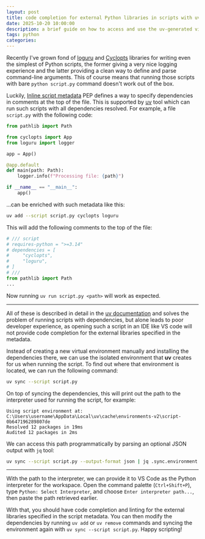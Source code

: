 ```yaml
---
layout: post
title: code completion for external Python libraries in scripts with uv
date: 2025-10-20 10:00:00
description: a brief guide on how to access and use the uv-generated virtual environment in your IDE for code completion
tags: python
categories:
---
```


Recently I've grown fond of [loguru](https://github.com/Delgan/loguru) and [Cyclopts](https://cyclopts.readthedocs.io/en/latest/) libraries for writing even the simplest of Python scripts, the former giving a very nice logging experience and the latter providing a clean way to define and parse command-line arguments. This of course means that running those scripts with bare `python script.py` command doesn't work out of the box.

Luckily, [Inline script metadata](https://peps.python.org/pep-0723/) PEP defines a way to specify dependencies in comments at the top of the file. This is supported by [uv](https://docs.astral.sh/uv/) tool which can run such scripts with all dependencies resolved. For example, a file `script.py` with the following code:

```python
from pathlib import Path

from cyclopts import App
from loguru import logger

app = App()

@app.default
def main(path: Path):
    logger.info(f"Processing file: {path}")

if __name__ == "__main__":
    app()
```

...can be enriched with such metadata like this:

```sh
uv add --script script.py cyclopts loguru
```

This will add the following comments to the top of the file:

```python
# /// script
# requires-python = ">=3.14"
# dependencies = [
#     "cyclopts",
#     "loguru",
# ]
# ///
from pathlib import Path
...
```

Now running `uv run script.py <path>` will work as expected.

***

All of these is described in detail in the [uv documentation](https://docs.astral.sh/uv/guides/scripts/) and solves the problem of running scripts with dependencies, but alone leads to poor developer experience, as opening such a script in an IDE like VS code will not provide code completion for the external libraries specified in the metadata.

Instead of creating a new virtual environment manually and installing the dependencies there, we can use the isolated environment that **uv** creates for us when running the script. To find out where that environment is located, we can run the following command:

```sh
uv sync --script script.py
```

On top of syncing the dependencies, this will print out the path to the interpreter used for running the script, for example:

```
Using script environment at: C:\Users\username\AppData\Local\uv\cache\environments-v2\script-0b647196289807de
Resolved 12 packages in 19ms
Audited 12 packages in 2ms
```

We can access this path programmatically by parsing an optional JSON output with `jq` tool:

```sh
uv sync --script script.py --output-format json | jq .sync.environment.path
```

***

With the path to the interpreter, we can provide it to VS Code as the Python interpreter for the workspace. Open the command palette (`Ctrl+Shift+P`), type `Python: Select Interpreter`, and choose `Enter interpreter path...`, then paste the path retrieved earlier.

With that, you should have code completion and linting for the external libraries specified in the script metadata. You can then modify the dependencies by running `uv add` or `uv remove` commands and syncing the environment again with `uv sync --script script.py`. Happy scripting!